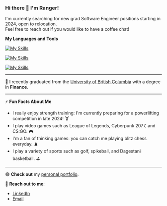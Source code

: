 ### Hi there 👋 I'm Ranger!

I'm currently searching for new grad Software Engineer positions starting in 2024, open to relocation.
<br> Feel free to reach out if you would like to have a coffee chat!

**My Languages and Tools**

[![My Skills](https://skillicons.dev/icons?i=python,js,html,css)](https://skillicons.dev)

[![My Skills](https://skillicons.dev/icons?i=mongodb,express,react,nodejs,vite)](https://skillicons.dev)

[![My Skills](https://skillicons.dev/icons?i=vscode)](https://skillicons.dev)


---
🏫 I recently graduated from the [University of British Columbia](https://www.ubc.ca/) with a degree in **Finance**.

---
⚡ **Fun Facts About Me**
- I really enjoy strength training: I'm currently preparing for a powerlifting competition in late 2024! 🏋️
- I play video games such as League of Legends, Cyberpunk 2077, and CS:GO. 🎮
- I'm a fan of thinking games: you can catch me playing blitz chess everyday. ♟️
- I play a variety of sports such as golf, spikeball, and Dagestani basketball. ⛳
---

😄 **Check out** my [personal portfolio](https://rngrlee.github.io/personal-website/).

💬 **Reach out to me**:
- [LinkedIn](https://www.linkedin.com/in/ranger-lee/)
- [Email](mailto:mrrangerlee@gmail.com@gmail.com)
